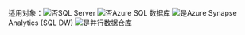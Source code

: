<Token>适用对象：![否](media/no.png)SQL Server ![否](media/no.png)Azure SQL 数据库 ![是](media/yes.png)Azure Synapse Analytics (SQL DW) ![是](media/yes.png)并行数据仓库</Token> 

